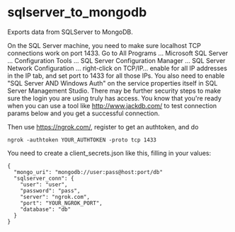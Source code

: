 sqlserver_to_mongodb
====================

Exports data from SQLServer to MongoDB.

On the SQL Server machine, you need to make sure localhost TCP connections work on port 1433. Go to All Programs … Microsoft SQL Server ... Configuration Tools ... SQL Server Configuration Manager … SQL Server Network Configuration … right-click on TCP/IP… enable for all IP addresses in the IP tab, and set port to 1433 for all those IPs. You also need to enable "SQL Server AND Windows Auth" on the service properties itself in SQL Server Management Studio. There may be further security steps to make sure the login you are using truly has access. You know that you're ready when you can use a tool like http://www.jackdb.com/ to test connection params below and you get a successful connection.

Then use https://ngrok.com/, register to get an authtoken, and do

    ngrok -authtoken YOUR_AUTHTOKEN -proto tcp 1433

You need to create a client_secrets.json like this, filling in your values:

    {
      "mongo_uri": "mongodb://user:pass@host:port/db"
      "sqlserver_conn": { 
        "user": "user",
        "password": "pass",
        "server": "ngrok.com",
        "port": "YOUR_NGROK_PORT",
        "database": "db"
      }
    }

